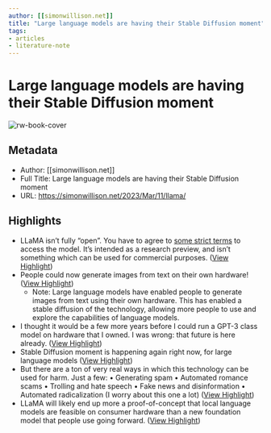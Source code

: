 ```yaml
---
author: [[simonwillison.net]]
title: "Large language models are having their Stable Diffusion moment"
tags: 
- articles
- literature-note
---
```

# Large language models are having their Stable Diffusion moment

![rw-book-cover](https://static.simonwillison.net/static/2023/llama-smaller.gif)

## Metadata
- Author: [[simonwillison.net]]
- Full Title: Large language models are having their Stable Diffusion moment
- URL: https://simonwillison.net/2023/Mar/11/llama/

## Highlights
- LLaMA isn’t fully “open”. You have to agree to [some strict terms](https://forms.gle/jk851eBVbX1m5TAv5) to access the model. It’s intended as a research preview, and isn’t something which can be used for commercial purposes. ([View Highlight](https://read.readwise.io/read/01gvfmnp53d65zn2sv7tzqq4ne))
- People could now generate images from text on their own hardware! ([View Highlight](https://read.readwise.io/read/01gvqxg6s3x4sv3b11w1ka5d5s))
    - Note: Large language models have enabled people to generate images from text using their own hardware. This has enabled a stable diffusion of the technology, allowing more people to use and explore the capabilities of language models.
- I thought it would be a few more years before I could run a GPT-3 class model on hardware that I owned. I was wrong: that future is here already. ([View Highlight](https://read.readwise.io/read/01gvfmnerbja16d00vepphbvwe))
- Stable Diffusion moment is happening again right now, for large language models ([View Highlight](https://read.readwise.io/read/01gvqxhk6jjcyd4erf5xpp0ht1))
- But there are a ton of very real ways in which this technology can be used for harm. Just a few:
  • Generating spam
  • Automated romance scams
  • Trolling and hate speech
  • Fake news and disinformation
  • Automated radicalization (I worry about this one a lot) ([View Highlight](https://read.readwise.io/read/01gvfmnzy09ycft42042w1xrpy))
- LLaMA will likely end up more a proof-of-concept that local language models are feasible on consumer hardware than a new foundation model that people use going forward. ([View Highlight](https://read.readwise.io/read/01gvfmq54tyrsdvs9rd8vjb94c))
